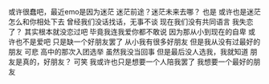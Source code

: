 或许很蠢吧，最近emo是因为迷茫
迷茫前途？迷茫未来去哪？
也是
或许也是迷茫怎么和你相处下去
曾经我们没话找话，无事不谈
现在我们没有共同语言
我失恋了？
其实根本就没恋过吧
毕竟我连我爱你都不敢说
因为那从小到现在的自卑
或许也不是爱吧
只是缺一个好朋友罢了
从小我有很多好朋友
但是我从没有过最好的朋友
可悲
高中的那次入团选举
虽然我没当回事
但是最后没人选我，我就知道
朋友是真的，好朋友？
可笑
我或许也只是想要一个人陪我罢了
我想要一个最好的朋友
